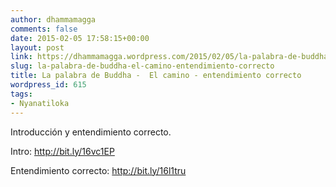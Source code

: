 ```yaml
---
author: dhammamagga
comments: false
date: 2015-02-05 17:58:15+00:00
layout: post
link: https://dhammamagga.wordpress.com/2015/02/05/la-palabra-de-buddha-el-camino-entendimiento-correcto/
slug: la-palabra-de-buddha-el-camino-entendimiento-correcto
title: La palabra de Buddha -  El camino - entendimiento correcto
wordpress_id: 615
tags:
- Nyanatiloka
---
```


Introducción y entendimiento correcto.

Intro: http://bit.ly/16vc1EP

Entendimiento correcto: http://bit.ly/16l1tru

